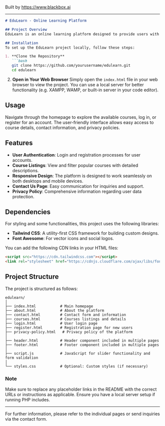 
Built by https://www.blackbox.ai

---

```markdown
# EduLearn - Online Learning Platform

## Project Overview
EduLearn is an online learning platform designed to provide users with access to a variety of professional courses. The platform aims to empower individuals by offering quality educational content to enhance their skills and career opportunities. With an intuitive interface and engaging design, EduLearn makes learning accessible and enjoyable for everyone.

## Installation
To set up the EduLearn project locally, follow these steps:

1. **Clone the Repository**
   ```bash
   git clone https://github.com/yourusername/edulearn.git
   cd edulearn
   ```

2. **Open in Your Web Browser**
   Simply open the `index.html` file in your web browser to view the project. You can use a local server for better functionality (e.g. XAMPP, WAMP, or built-in server in your code editor).

## Usage
Navigate through the homepage to explore the available courses, log in, or register for an account. The user-friendly interface allows easy access to course details, contact information, and privacy policies.

## Features
- **User Authentication**: Login and registration processes for user accounts.
- **Course Listings**: View and filter popular courses with detailed descriptions.
- **Responsive Design**: The platform is designed to work seamlessly on both desktops and mobile devices.
- **Contact Us Page**: Easy communication for inquiries and support.
- **Privacy Policy**: Comprehensive information regarding user data protection.

## Dependencies
For styling and some functionalities, this project uses the following libraries:
- **Tailwind CSS**: A utility-first CSS framework for building custom designs.
- **Font Awesome**: For vector icons and social logos.

You can add the following CDN links in your HTML files:
```html
<script src="https://cdn.tailwindcss.com"></script>
<link rel="stylesheet" href="https://cdnjs.cloudflare.com/ajax/libs/font-awesome/6.0.0-beta3/css/all.min.css">
```

## Project Structure
The project is structured as follows:
```
edulearn/
│
├── index.html           # Main homepage
├── about.html           # About the platform
├── contact.html         # Contact form and information
├── courses.html         # Courses listings and details
├── login.html           # User login page
├── register.html        # Registration page for new users
├── privacy-policy.html   # Privacy policy of the platform
│
├── header.html          # Header component included in multiple pages
├── footer.html          # Footer component included in multiple pages
│
├── script.js            # JavaScript for slider functionality and form validation
│
└── styles.css           # Optional: Custom styles (if necessary)
```

### Note
Make sure to replace any placeholder links in the README with the correct URLs or instructions as applicable. Ensure you have a local server setup if running PHP includes.

---

For further information, please refer to the individual pages or send inquiries via the contact form.
```
